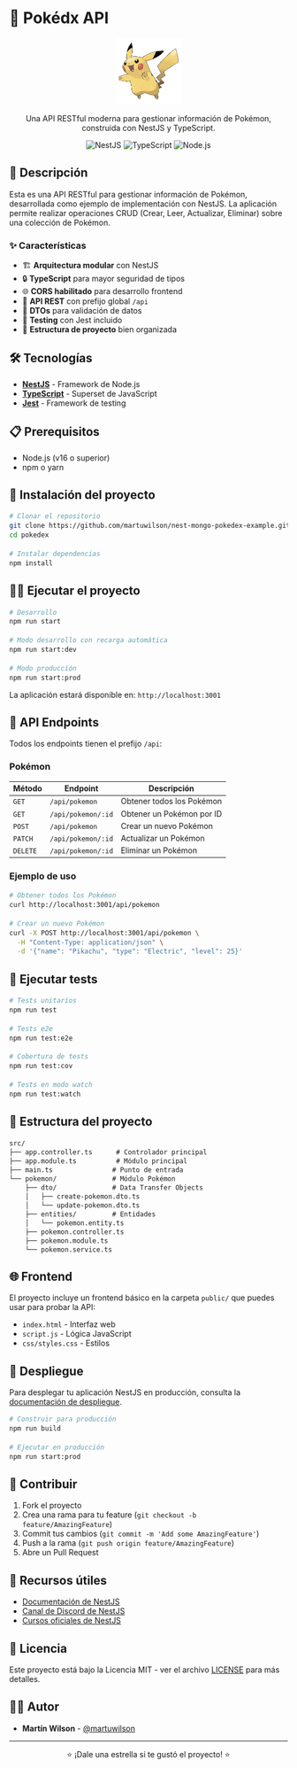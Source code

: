 # 🚀 Pokédx API

<p align="center">
  <img src="https://raw.githubusercontent.com/PokeAPI/sprites/master/sprites/pokemon/other/official-artwork/25.png" width="120" alt="Pikachu" />
</p>

<p align="center">Una API RESTful moderna para gestionar información de Pokémon, construida con NestJS y TypeScript.</p>

<p align="center">
  <img src="https://img.shields.io/badge/NestJS-E0234E?style=for-the-badge&logo=nestjs&logoColor=white" alt="NestJS" />
  <img src="https://img.shields.io/badge/TypeScript-007ACC?style=for-the-badge&logo=typescript&logoColor=white" alt="TypeScript" />
  <img src="https://img.shields.io/badge/Node.js-43853D?style=for-the-badge&logo=node.js&logoColor=white" alt="Node.js" />
</p>

## 📝 Descripción

Esta es una API RESTful para gestionar información de Pokémon, desarrollada como ejemplo de implementación con NestJS. La aplicación permite realizar operaciones CRUD (Crear, Leer, Actualizar, Eliminar) sobre una colección de Pokémon.

### ✨ Características

- 🏗️ **Arquitectura modular** con NestJS
- 🔒 **TypeScript** para mayor seguridad de tipos
- 🌐 **CORS habilitado** para desarrollo frontend
- 📡 **API REST** con prefijo global `/api`
- 🎯 **DTOs** para validación de datos
- 🧪 **Testing** con Jest incluido
- 📁 **Estructura de proyecto** bien organizada

## 🛠️ Tecnologías

- **[NestJS](https://nestjs.com/)** - Framework de Node.js
- **[TypeScript](https://www.typescriptlang.org/)** - Superset de JavaScript
- **[Jest](https://jestjs.io/)** - Framework de testing

## 📋 Prerequisitos

- Node.js (v16 o superior)
- npm o yarn

## 🚀 Instalación del proyecto

```bash
# Clonar el repositorio
git clone https://github.com/martuwilson/nest-mongo-pokedex-example.git
cd pokedex

# Instalar dependencias
npm install
```

## 🏃‍♂️ Ejecutar el proyecto

```bash
# Desarrollo
npm run start

# Modo desarrollo con recarga automática
npm run start:dev

# Modo producción
npm run start:prod
```

La aplicación estará disponible en: `http://localhost:3001`

## 🔌 API Endpoints

Todos los endpoints tienen el prefijo `/api`:

### Pokémon

| Método | Endpoint | Descripción |
|--------|----------|-------------|
| `GET` | `/api/pokemon` | Obtener todos los Pokémon |
| `GET` | `/api/pokemon/:id` | Obtener un Pokémon por ID |
| `POST` | `/api/pokemon` | Crear un nuevo Pokémon |
| `PATCH` | `/api/pokemon/:id` | Actualizar un Pokémon |
| `DELETE` | `/api/pokemon/:id` | Eliminar un Pokémon |

### Ejemplo de uso

```bash
# Obtener todos los Pokémon
curl http://localhost:3001/api/pokemon

# Crear un nuevo Pokémon
curl -X POST http://localhost:3001/api/pokemon \
  -H "Content-Type: application/json" \
  -d '{"name": "Pikachu", "type": "Electric", "level": 25}'
```

## 🧪 Ejecutar tests

```bash
# Tests unitarios
npm run test

# Tests e2e
npm run test:e2e

# Cobertura de tests
npm run test:cov

# Tests en modo watch
npm run test:watch
```

## 📁 Estructura del proyecto

```
src/
├── app.controller.ts      # Controlador principal
├── app.module.ts          # Módulo principal
├── main.ts               # Punto de entrada
└── pokemon/              # Módulo Pokémon
    ├── dto/              # Data Transfer Objects
    │   ├── create-pokemon.dto.ts
    │   └── update-pokemon.dto.ts
    ├── entities/         # Entidades
    │   └── pokemon.entity.ts
    ├── pokemon.controller.ts
    ├── pokemon.module.ts
    └── pokemon.service.ts
```

## 🌐 Frontend

El proyecto incluye un frontend básico en la carpeta `public/` que puedes usar para probar la API:

- `index.html` - Interfaz web
- `script.js` - Lógica JavaScript
- `css/styles.css` - Estilos

## 🚀 Despliegue

Para desplegar tu aplicación NestJS en producción, consulta la [documentación de despliegue](https://docs.nestjs.com/deployment).

```bash
# Construir para producción
npm run build

# Ejecutar en producción
npm run start:prod
```

## 🤝 Contribuir

1. Fork el proyecto
2. Crea una rama para tu feature (`git checkout -b feature/AmazingFeature`)
3. Commit tus cambios (`git commit -m 'Add some AmazingFeature'`)
4. Push a la rama (`git push origin feature/AmazingFeature`)
5. Abre un Pull Request

## 📖 Recursos útiles

- [Documentación de NestJS](https://docs.nestjs.com)
- [Canal de Discord de NestJS](https://discord.gg/G7Qnnhy)
- [Cursos oficiales de NestJS](https://courses.nestjs.com/)

## 📄 Licencia

Este proyecto está bajo la Licencia MIT - ver el archivo [LICENSE](LICENSE) para más detalles.

## 👨‍💻 Autor

- **Martín Wilson** - [@martuwilson](https://github.com/martuwilson)

---

<p align="center">
  ⭐ ¡Dale una estrella si te gustó el proyecto! ⭐
</p>
